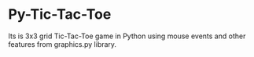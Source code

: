 # Py-Tic-Tac-Toe
Its is 3x3 grid Tic-Tac-Toe game in Python using mouse events and other features from graphics.py library.
